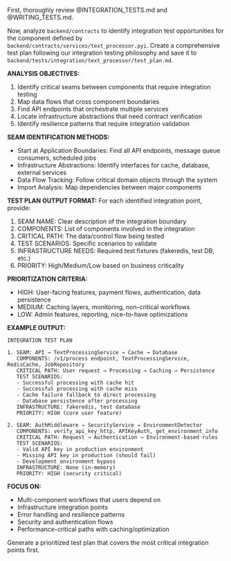 First, thoroughly review @INTEGRATION_TESTS.md and @WRITING_TESTS.md.

Now, analyze `backend/contracts` to identify integration test opportunities for the component defined by `backend/contracts/services/text_processor.pyi`. Create a comprehensive test plan following our integration testing philosophy and save it to `backend/tests/integration/text_processor/test_plan.md`.

**ANALYSIS OBJECTIVES:**
1. Identify critical seams between components that require integration testing
2. Map data flows that cross component boundaries
3. Find API endpoints that orchestrate multiple services
4. Locate infrastructure abstractions that need contract verification
5. Identify resilience patterns that require integration validation

**SEAM IDENTIFICATION METHODS:**
- Start at Application Boundaries: Find all API endpoints, message queue consumers, scheduled jobs
- Infrastructure Abstractions: Identify interfaces for cache, database, external services
- Data Flow Tracking: Follow critical domain objects through the system
- Import Analysis: Map dependencies between major components

**TEST PLAN OUTPUT FORMAT:**
For each identified integration point, provide:
1. SEAM NAME: Clear description of the integration boundary
2. COMPONENTS: List of components involved in the integration
3. CRITICAL PATH: The data/control flow being tested
4. TEST SCENARIOS: Specific scenarios to validate
5. INFRASTRUCTURE NEEDS: Required test fixtures (fakeredis, test DB, etc.)
6. PRIORITY: High/Medium/Low based on business criticality

**PRIORITIZATION CRITERIA:**
- HIGH: User-facing features, payment flows, authentication, data persistence
- MEDIUM: Caching layers, monitoring, non-critical workflows
- LOW: Admin features, reporting, nice-to-have optimizations

**EXAMPLE OUTPUT:**
```
INTEGRATION TEST PLAN

1. SEAM: API → TextProcessingService → Cache → Database
   COMPONENTS: /v1/process endpoint, TextProcessingService, RedisCache, JobRepository
   CRITICAL PATH: User request → Processing → Caching → Persistence
   TEST SCENARIOS:
   - Successful processing with cache hit
   - Successful processing with cache miss
   - Cache failure fallback to direct processing
   - Database persistence after processing
   INFRASTRUCTURE: fakeredis, test database
   PRIORITY: HIGH (core user feature)

2. SEAM: AuthMiddleware → SecurityService → EnvironmentDetector
   COMPONENTS: verify_api_key_http, APIKeyAuth, get_environment_info
   CRITICAL PATH: Request → Authentication → Environment-based rules
   TEST SCENARIOS:
   - Valid API key in production environment
   - Missing API key in production (should fail)
   - Development environment bypass
   INFRASTRUCTURE: None (in-memory)
   PRIORITY: HIGH (security critical)
```

**FOCUS ON:**
- Multi-component workflows that users depend on
- Infrastructure integration points
- Error handling and resilience patterns
- Security and authentication flows
- Performance-critical paths with caching/optimization

Generate a prioritized test plan that covers the most critical integration points first.